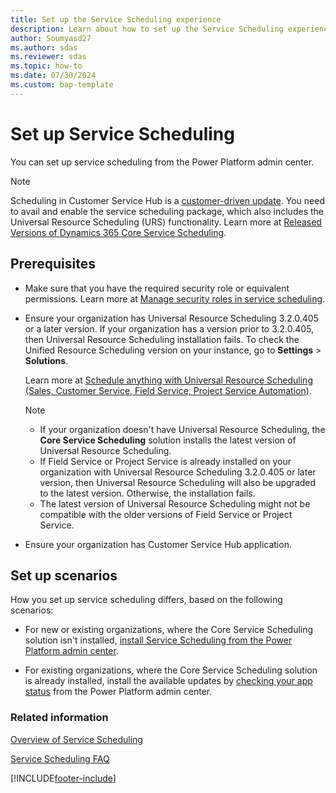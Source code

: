 ```yaml
---
title: Set up the Service Scheduling experience
description: Learn about how to set up the Service Scheduling experience in Dynamics 365 Customer Service
author: Soumyasd27
ms.author: sdas
ms.reviewer: sdas
ms.topic: how-to 
ms.date: 07/30/2024
ms.custom: bap-template 
---
```


# Set up Service Scheduling

You can set up service scheduling from the Power Platform admin center.

> [!NOTE]
> Scheduling in Customer Service Hub is a [customer-driven update](#set-up-scenarios). You need to avail and enable the service scheduling package, which also includes the Universal Resource Scheduling (URS) functionality. Learn more at [Released Versions of Dynamics 365 Core Service Scheduling](/dynamics365/released-versions/dynamics365-css).

## Prerequisites

- Make sure that you have the required security role or equivalent permissions. Learn more at [Manage security roles in service scheduling](manage-security-roles.md).

- Ensure your organization has Universal Resource Scheduling 3.2.0.405 or a later version. If your organization has a version prior to 3.2.0.405, then Universal Resource Scheduling installation fails. To check the Unified Resource Scheduling version on your instance, go to **Settings** > **Solutions**.

   Learn more at [Schedule anything with Universal Resource Scheduling (Sales, Customer Service, Field Service, Project Service Automation)](../../common-scheduler/schedule-anything-with-universal-resource-scheduling.md).

   > [!NOTE]
   > - If your organization doesn't have Universal Resource Scheduling, the **Core Service Scheduling** solution installs the latest version of Universal Resource Scheduling.
   > - If Field Service or Project Service is already installed on your organization with Universal Resource Scheduling 3.2.0.405 or later version, then Universal Resource Scheduling will also be upgraded to the latest version. Otherwise, the installation fails.
   > - The latest version of Universal Resource Scheduling might not be compatible with the older versions of Field Service or Project Service.
- Ensure your organization has Customer Service Hub application.

## Set up scenarios

How you set up service scheduling differs, based on the following scenarios:

- For new or existing organizations, where the Core Service Scheduling solution isn't installed, [install Service Scheduling from the Power Platform admin center](install-service-scheduling-from-power-platform.md).

- For existing organizations, where the Core Service Scheduling solution is already installed, install the available updates by [checking your app status](/power-platform/admin/manage-apps#environment-level-view-of-apps) from the Power Platform admin center.

### Related information

[Overview of Service Scheduling](basics-service-service-scheduling.md)

[Service Scheduling FAQ](service-scheduling-faq.md)


[!INCLUDE[footer-include](../../includes/footer-banner.md)]
